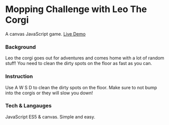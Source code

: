 # Mopping Challenge with Leo The Corgi
A canvas JavaScript game.
[Live Demo](https://lilyzhaoyilu.github.io/moppingChallenge/)

### Background
Leo the corgi goes out for adventures and comes home with a lot of random stuff! You need to clean the dirty spots on the floor as fast as you can.

### Instruction
Use A W S D to clean the dirty spots on the floor. Make sure to not bump into the corgis or they will slow you down!

### Tech & Langauges 
JavaScript ES5 & canvas. Simple and easy. 


